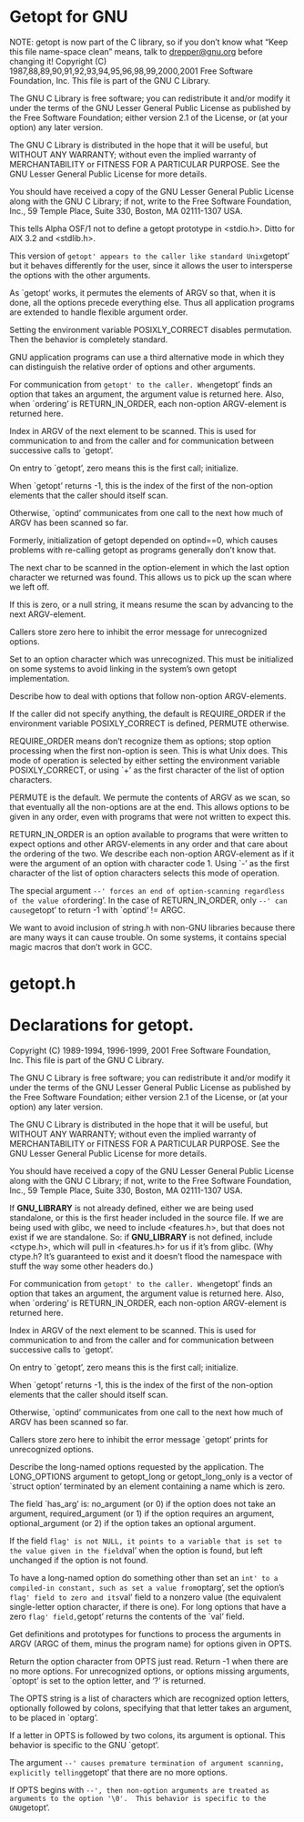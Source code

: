 Getopt for GNU
==============

NOTE: getopt is now part of the C library, so if you don’t know what
“Keep this file name-space clean” means, talk to drepper@gnu.org before
changing it! Copyright (C)
1987,88,89,90,91,92,93,94,95,96,98,99,2000,2001 Free Software
Foundation, Inc. This file is part of the GNU C Library.

The GNU C Library is free software; you can redistribute it and/or
modify it under the terms of the GNU Lesser General Public License as
published by the Free Software Foundation; either version 2.1 of the
License, or (at your option) any later version.

The GNU C Library is distributed in the hope that it will be useful, but
WITHOUT ANY WARRANTY; without even the implied warranty of
MERCHANTABILITY or FITNESS FOR A PARTICULAR PURPOSE. See the GNU Lesser
General Public License for more details.

You should have received a copy of the GNU Lesser General Public License
along with the GNU C Library; if not, write to the Free Software
Foundation, Inc., 59 Temple Place, Suite 330, Boston, MA 02111-1307 USA.

This tells Alpha OSF/1 not to define a getopt prototype in
&lt;stdio.h&gt;. Ditto for AIX 3.2 and &lt;stdlib.h&gt;.

This version of
`getopt' appears to the caller like standard Unix`getopt’ but it behaves
differently for the user, since it allows the user to intersperse the
options with the other arguments.

As \`getopt’ works, it permutes the elements of ARGV so that, when it is
done, all the options precede everything else. Thus all application
programs are extended to handle flexible argument order.

Setting the environment variable POSIXLY\_CORRECT disables permutation.
Then the behavior is completely standard.

GNU application programs can use a third alternative mode in which they
can distinguish the relative order of options and other arguments.

For communication from `getopt' to the caller. When`getopt’ finds an
option that takes an argument, the argument value is returned here.
Also, when \`ordering’ is RETURN\_IN\_ORDER, each non-option
ARGV-element is returned here.

Index in ARGV of the next element to be scanned. This is used for
communication to and from the caller and for communication between
successive calls to \`getopt’.

On entry to \`getopt’, zero means this is the first call; initialize.

When \`getopt’ returns -1, this is the index of the first of the
non-option elements that the caller should itself scan.

Otherwise, \`optind’ communicates from one call to the next how much of
ARGV has been scanned so far.

Formerly, initialization of getopt depended on optind==0, which causes
problems with re-calling getopt as programs generally don’t know that.

The next char to be scanned in the option-element in which the last
option character we returned was found. This allows us to pick up the
scan where we left off.

If this is zero, or a null string, it means resume the scan by advancing
to the next ARGV-element.

Callers store zero here to inhibit the error message for unrecognized
options.

Set to an option character which was unrecognized. This must be
initialized on some systems to avoid linking in the system’s own getopt
implementation.

Describe how to deal with options that follow non-option ARGV-elements.

If the caller did not specify anything, the default is REQUIRE\_ORDER if
the environment variable POSIXLY\_CORRECT is defined, PERMUTE otherwise.

REQUIRE\_ORDER means don’t recognize them as options; stop option
processing when the first non-option is seen. This is what Unix does.
This mode of operation is selected by either setting the environment
variable POSIXLY\_CORRECT, or using \`+’ as the first character of the
list of option characters.

PERMUTE is the default. We permute the contents of ARGV as we scan, so
that eventually all the non-options are at the end. This allows options
to be given in any order, even with programs that were not written to
expect this.

RETURN\_IN\_ORDER is an option available to programs that were written
to expect options and other ARGV-elements in any order and that care
about the ordering of the two. We describe each non-option ARGV-element
as if it were the argument of an option with character code 1. Using
\`-’ as the first character of the list of option characters selects
this mode of operation.

The special argument
`--' forces an end of option-scanning regardless of the value of`ordering’.
In the case of RETURN\_IN\_ORDER, only `--' can cause`getopt’ to return
-1 with \`optind’ != ARGC.

We want to avoid inclusion of string.h with non-GNU libraries because
there are many ways it can cause trouble. On some systems, it contains
special magic macros that don’t work in GCC.

getopt.h
========

Declarations for getopt.
========================

Copyright (C) 1989-1994, 1996-1999, 2001 Free Software Foundation,
Inc. This file is part of the GNU C Library.

The GNU C Library is free software; you can redistribute it and/or
modify it under the terms of the GNU Lesser General Public License as
published by the Free Software Foundation; either version 2.1 of the
License, or (at your option) any later version.

The GNU C Library is distributed in the hope that it will be useful, but
WITHOUT ANY WARRANTY; without even the implied warranty of
MERCHANTABILITY or FITNESS FOR A PARTICULAR PURPOSE. See the GNU Lesser
General Public License for more details.

You should have received a copy of the GNU Lesser General Public License
along with the GNU C Library; if not, write to the Free Software
Foundation, Inc., 59 Temple Place, Suite 330, Boston, MA 02111-1307 USA.

If **GNU\_LIBRARY** is not already defined, either we are being used
standalone, or this is the first header included in the source file. If
we are being used with glibc, we need to include &lt;features.h&gt;, but
that does not exist if we are standalone. So: if **GNU\_LIBRARY** is not
defined, include &lt;ctype.h&gt;, which will pull in &lt;features.h&gt;
for us if it’s from glibc. (Why ctype.h? It’s guaranteed to exist and it
doesn’t flood the namespace with stuff the way some other headers do.)

For communication from `getopt' to the caller. When`getopt’ finds an
option that takes an argument, the argument value is returned here.
Also, when \`ordering’ is RETURN\_IN\_ORDER, each non-option
ARGV-element is returned here.

Index in ARGV of the next element to be scanned. This is used for
communication to and from the caller and for communication between
successive calls to \`getopt’.

On entry to \`getopt’, zero means this is the first call; initialize.

When \`getopt’ returns -1, this is the index of the first of the
non-option elements that the caller should itself scan.

Otherwise, \`optind’ communicates from one call to the next how much of
ARGV has been scanned so far.

Callers store zero here to inhibit the error message \`getopt’ prints
for unrecognized options.

Describe the long-named options requested by the application. The
LONG\_OPTIONS argument to getopt\_long or getopt\_long\_only is a vector
of \`struct option’ terminated by an element containing a name which is
zero.

The field \`has\_arg’ is: no\_argument (or 0) if the option does not
take an argument, required\_argument (or 1) if the option requires an
argument, optional\_argument (or 2) if the option takes an optional
argument.

If the field
`flag' is not NULL, it points to a variable that is set to the value given in the field`val’
when the option is found, but left unchanged if the option is not found.

To have a long-named option do something other than set an
`int' to a compiled-in constant, such as set a value from`optarg’, set
the option’s `flag' field to zero and its`val’ field to a nonzero value
(the equivalent single-letter option character, if there is one). For
long options that have a zero `flag' field,`getopt’ returns the contents
of the \`val’ field.

Get definitions and prototypes for functions to process the arguments in
ARGV (ARGC of them, minus the program name) for options given in OPTS.

Return the option character from OPTS just read. Return -1 when there
are no more options. For unrecognized options, or options missing
arguments, \`optopt’ is set to the option letter, and ‘?’ is returned.

The OPTS string is a list of characters which are recognized option
letters, optionally followed by colons, specifying that that letter
takes an argument, to be placed in \`optarg’.

If a letter in OPTS is followed by two colons, its argument is optional.
This behavior is specific to the GNU \`getopt’.

The argument
`--' causes premature termination of argument scanning, explicitly telling`getopt’
that there are no more options.

If OPTS begins with
`--', then non-option arguments are treated as arguments to the option '\0'.  This behavior is specific to the GNU`getopt’.
